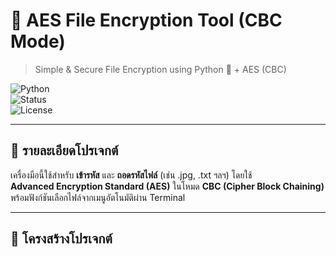 # 🔐 AES File Encryption Tool (CBC Mode)  
> Simple & Secure File Encryption using Python 🐍 + AES (CBC)

![Python](https://img.shields.io/badge/Python-3.10%2B-blue?logo=python)  
![Status](https://img.shields.io/badge/Status-Completed-brightgreen)  
![License](https://img.shields.io/badge/License-MIT-lightgrey)

---

## 📌 รายละเอียดโปรเจกต์

เครื่องมือนี้ใช้สำหรับ **เข้ารหัส** และ **ถอดรหัสไฟล์** (เช่น .jpg, .txt ฯลฯ) โดยใช้  
**Advanced Encryption Standard (AES)** ในโหมด **CBC (Cipher Block Chaining)**  
พร้อมฟังก์ชันเลือกไฟล์จากเมนูอัตโนมัติผ่าน Terminal

---

## 📁 โครงสร้างโปรเจกต์

